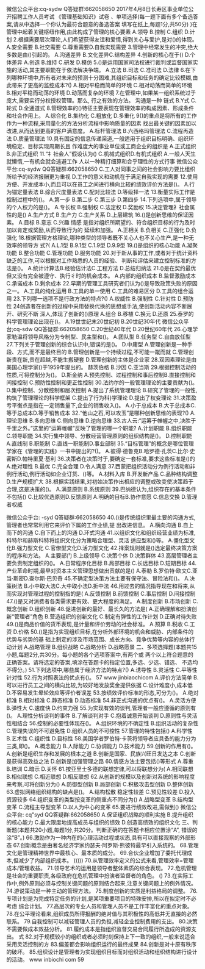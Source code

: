 微信公众平台:cq-sydw
Q答疑群:662058650
2017年4月8日长寿区事业单位公开招聘工作人员考试
《管理基础知识》试卷
、单项选择(每一题下面有多个备选答案,请从中选择一个你认为最符合题意的备选答案
填写在纸上,每题1分,共50分)
)在管理中起着关键枢纽作用,由此构成了管理的核心要素
A.领导
B.控制
C.组织
D.计划
2.根据需要层次理论,人们希望获得友谊和爱情,得到关心与爱护,是对()的体现。
A.安全需要
B.社交需要
C.尊重需要D.自我实现需要
3.管理中经常发生的冲突,绝大多数是由()引起的。
A.沟通差异
B.文化差异C.结构差异
4.创新的核心在于()
D.个体差异
A.创造
B.维持
C.研发
D.模仿
5.()是运用国家司法权进行裁判或监督国家实施的活动,其主要职能在于依法解决争端。
A.立法
B.司法
C.准司法
D.法律
6.在下列哪种环境中,所有者对未来的预测十分困难,其组织目标和任务的确定比较模糊,由
此带来了更高的监控成本?()
A.相对平稳而简单的环境
C.相对动荡而简单的环境
B.相对平稳而动荡的环境
D.动荡而复杂的环境
7.在管理中,如果某一组织系统过于庞大,需要实行分权授权管理。那么,
行之有效的方法。
沟通是一种
链式
B.Y式
C.轮式
D.全通道式
8.管理效率的()特征主要表现在管理效率的构成因素、形成条件和社会作用上。
A.综合化
B.集约化
C.粗放化
D.多重化
9()的重点是将所有的工作作为一种流程,采用量化的方法分析流程中影响质量的因素
找出最关键的因素加以改进,从而达到更高的客户满意度。
A.标杆管理法
B.六西格玛管理法
C.流程再造法
D.质量管理法
10.具有固定的信息传递渠道,一般适用于组织目标明确、组织环境稳定、目标实现周期长且
作难度大的事业单位或工商企业的组织是
A.正式组织
B.非正式组织
11.“礻社会人”假设认为()
C.机械式组织D.有机式组织
A.一般人天生就懒惰,一有机会就会逃避工作
人以一种精打细算和合乎理性的方式行事
微信公众平台:cq-sydw
QQ答疑群:662058650
C.工人对同事之间的社会影响力要比组织所给予的经济报酬更为重视
D.工作的意义和动机在于满足自我实现的需要
12.使用方便、开发成本小,而且可以在员工之间进行横向比较的绩效评价方法是()。
A.行为锚定量表法
B.综合尺度量表法
C.配对比较法
D.等级择一法
13.衡量实际工作是控制过程中的()。
A.第一步
B.第二步
C.第三步
D.第四步
14.下列选项中,属于领导的个人权力的是()。
A.专长权
B.强制权
C.法定权
D.奖励权
15.决定管理礻社会属性的是()
A.生产方式
B.生产力
C.生产关系
D.上层建筑
16.()是创新思维的保证因素。
A.目标
B.意志
C.兴趣
情感
是指对组织所期望的、符合组织目标的行为及时加以肯定或奖励,从而导致行为的
延续和加强。
A.正相关
B.负相关
C.正强化
D.负强化
18.根据管理方格理论,哪种类型的领导者既不关心人也不关心生产,是一种无效率的领导方
式?(
A.L.1型
B.9.1型
C.1.9型
D.9.9型
19.()是组织的核心功能
A.凝聚功能
B.整合功能
C.管理功能
D.服务功能
20.对于新从事的工作,或者对于统计资料缺乏的工作,可以根据对工作熟悉的人员的经验、
判断和评估来建立控制标准的方法是()。
A.统计计算法B.经验估计法C.工程方法
D.总结归纳法
21.()是在契约最优但又没有完全被遵守、执行彳时的机会成本。
A.内部的组织成本
B.监督激励成本
C.承诺成本
D.剩余成本
22.早期的管理工具研究者们认为()是导致政策失败的原因之一。
A.工具的纯化运用
B.工具的单一使用
C.工具的难易区分
D.工具的组合运用
23.下列哪一选项不是行政方法的特点?()
A.权威性
B.强制性
C.针对性
D.预防性
24创造者在创新的过程中采用替换代换的思想或手法,使创新活动内容不断展开、研究不断
深人,体现了创新的()原理
A.组合
B.移植
C.换元
D.还原
25.泰罗的科学管理理论出现在()。
A.19世世纪末20世纪初
B.20世纪30年代
微信公众平台;cq-sdw
QQ答疑群:662058650
C.20世纪40年代
D.20世纪60年代
26.心理学家勒温将领导风格分为专制型、民主型和()。
A.团队型
B.任务型
C.自由放任型
27.下列关于管理创新的综合认识中,错误的是()。
D.中庸型
A.管理创新是一种手段、方式,而不是最终目的
B.管理创新是一个持续过程,不可能一蹴而就
C.管理创新贵在新,贵在超越,不能生搬硬套
D.管理创新的主体是企业家
28.双因素理论是由美国心理学家()于1959年提出的。
赫茨伯格
B.沙因
C.亚当斯
29.根据控制活动的性质,可将控制分为()。
D.斯金纳
A.预先控制、过程控制和事后控制B.直接控制和间接控制
C.预防性控制和更正性控制
30.法约尔的一般管理理论的主要贡献为()。
D.集中控制、分散控制和层次控制
A.提出了系统管理理论
B.研究了管理的一般性,构筑了管理理论的科学框架
C.提出了行为科}学理论
D.提出了权变理论
31.决策盈亏平衡点是指在一定销售量下,企业的销售收入()。
A.小于总成本
B.大于总成本C.等于总成本D.等于销售成本
32.“他山之石,可以攻玉”是哪种创新思维的表现?()
A.理论思维
B.多向思维
C.侧向思维
D.逆向思维
33.古人云:“运筹于帷幄之中,决胜于千里之外。”这里的“运筹帷幄”反映了管理的哪一个职能?
A.计划职能
B.组织职能
C.领导职能
34.实行集中领导、分散经营管理原则的组织结构是()。
D.控制职能
A.直线制
B.职能制
C.直线一职能制D.事业部制
35.“目标管理”的概念是哪位管理学家在《管理的实践》一书中提出的?()。
A.彼得·德鲁克B.哈罗德·孔茨C.比尔·史密斯D.帕特里夏·基利
36.决策者在决策时于,要确定一套标准,要求这些标准是()的
A.绝对理性
B.最优
C.完全合理
D.令人满意
37.西蒙把组织活动分为例行活动和非例行活动,例行活动如企业订货、()等。
A.材料入库
B.开发新产品
C.品种结构调整D.生产规模扩大
38.根据实践结果,对初始决策作出相应的调整或改变使决策趋于合理,这是决策的()。
A.满意原则
B.系统原则
39.巴纳德认为,组织存在的基本条件不包括()
C.比较优选原则D.反馈原则
A.明确的目标B.协作意愿
C.信息交换
D.管理者权威

微信公众乎台: -syd
Q答疑群:662058650
40.()是传统组织里最主要的沟通方式,管理者也常常利用它来评价下属的工作业绩,提
出改进信息。
A.横向沟通
B.自上而下的沟通
C.自下而上的沟通
D.环式沟通
41.以组织文化和组织经营业绩为标准,科特尔和赫斯科特将组织文化分为策略合理型、灵活
适应型和()等。
A.僵化型文化B.强力型文化
C.官僚型文化D.活力型文化
42.择案规则就是()选定最终决策方案的程序和方法。
A.主要部门
B.上级领导
C.决策个体
D.决策群体
43.高层管理者主要负责制定组织的()。
A.日常程序化目标
B.局部目标
C.长远目标
D.短期目标
44.产业革命时期,最早对资本主义管理思想做出贡献的是()
A.泰勒
B.罗伯特·欧文C.亚当·斯密D.查尔斯·巴贝奇
45.不确定型决策方法主要有保守法、冒险法和()。
A.决策树法
B.小中取大法C.大中取小法D.折中法
46.用过去的情况指导现在和将来,从而实现对管理过程的控制指的是(
A.反馈控制
B.前馈控制
C.事后控制
D.间接控制
47.()是又对消费者各类需求更有效、更大程度的满足。
A.制度创新
B.市场创新
C.概念创新
D.组织创新
48.促进创新的最好、最长久的方法是(
A.正确理解和扮演创新“管理者”角色
B.营造组织的创新文化
C.制定有弹性的工作计划
D.正确对待失败
49.()是商品价值的货币表现,是计量和评价劳动的社会标准。
A.预算
B.税收
C.工资
D.价格
50.()是指为实现组织目标,在分析外部环境的机会和威胁、内部条件的优势与劣势的基
础上制定的涉及市场范围、成长方向、竟争优势等内容的总体行动计划
A.战略管理
B.组织战略
C.战略分析
D.战略愿景
二、多项选择题(本题共15小题,每题2分,共30分。每小题的各个选项答案中,有两个或
两个以上符合题意的正确答案。请将选定的答案,填涂在答题卡的指定位置,多选、少选、错选、
不选均不得分。)
51.下列选项中,哪些属于经济方法的特点?()
A.诱导性
B.灵活性
C.平等性
针对性
52.行为对照表法的优点有()。
57
www jinbiaochicom
A.评价方法简单
B.可以进行员工之间的横向比较,为较好地发放奖金提供依据
C.设计难度小,成本低
D.不容易发生晕轮效应等评价者误差
53.按绩效评价标准的形态,可分为()。
A.绝对标准
B.相对标准
C.静态标准
D.动态标准
54.非正式沟通的优点有()。
A.灵活方便
B.弹性大
C.速度快
D.约束力强
55.为实现有效的谈判,管理者一般应遵循的原则有()。
A.理性分析谈判的事件
B.了解谈判对手
C.抱着诚意开始谈判
D.原则性与灵活性相结合
56.控制的必要性体现在()。
A.组织环境的不确定性
B.组织活动的复杂性
C.管理失误的不可避免性
D.组织人员的不可控性
57.管理的特性包括()
A.科学性
B.艺术性
C.组织性
D.目标性
58.美国学者罗伯特·卡茨将领导者应具备的能力分为三类,即()。
A.概念能力
B.人际能力
C.协调能力
D.技术能力
59.创新的作用有()。
A.创新是组织生存和发展的根本之道
B.创新是国家、民族兴旺日发达之本
C.创新是获得高效益之法
D.创新是加强管理之路
60.情感方法主要包括()等形式
A.尊重
B.培训
C.暗示
D.关怀
61.按亚里士多德的联想定律,可以将联想分为(
A.相同联想
B.相似联想
C.相近联想
D.相反联想
62.从创新的规模以及创新对系统的影响程度来考察,可将创新分为()
A.防御型创新
B.局部创新
C.积极攻击型创新
D.整体创新
63.虚拟网络组织结构的缺点是()。
A.结构松散
稳定性较差
C.预见性较差
D.投入资源较多
64.组织变革的类型按变革的侧重点不同分为()
A.战略型变革
B.结构型变革
C.流程主导型变革
D.以人为中心的变革
65.要进行绩效改进,需做到()
微信公众平台: cq"syd
QQ答疑群:662058650
A.保证组织战略的顺利实施
B.提升组织的核心能力
C.最大限度地提高成员与组织的绩效
D.创造高绩效的组织文化
三、判断题(本题共20小题,每题1分,共20分。判断正确的在答题卡相应位置涂“A”,
错误的涂“B”。)
66.激励作为一种内在的心理活动过程或状态,具有可以直接观察的外部形态
67.创新概念是由著名经济学家约瑟夫·阿罗斯·熊彼特最早引入系统的。
68.管理文化是管理精神世界中最核心、最本质的成分。
69.合伙企业增加了委托代理成本,但减少了内部组织成本。
)))))
70.从管理效率定义的公式来看,管理效率=管理成本/管理收益。
71.领导艺术的运用是领导者整体素质的综合表现。
72.危机管理是社会的重要职责,各级政府在危机管理中扮演者监督者的角色。
()
73.在实际工作中,例外原则必须与控制关键问题的原则结合起来,注意关键问题上的例外情况。
74.游说策动是一种主动的管理方法。
75.制度创新的实质是利益格局的调整。
76.专项计划是为完成特定任务的计划,是某项重要项目的特殊安排,所以在拟定时不必考虑
综合计划。
77.高层次的专业人员和管理人员不是工作丰富化的重点对象。
78.在公平理论看来,组织成员所得报酬的绝对值与其积极性的高低并无直接的必然联系。
79.自我控制可以减轻管理人员的负担,减轻企业控制费用的支出。
80.决策不需要做成本效益分析。
81.履约成本是指组织监督交易合同履行所造成的资源支出。
式
82.对于规模较小的组织或者必须时刻保持上下一致的组织,一般来说适合采用灵活控制的方
83.偏差都会影响组织运行的最终成果
84.创新是对十原有秩序的破坏。
85.组织设计是管理者为实现组织目标而对组织活动和组织结构进行设计的活动。
www inbiochi com
59